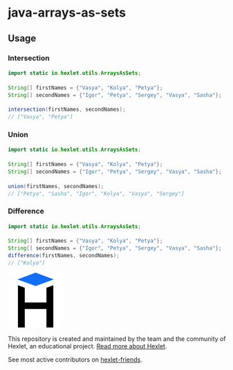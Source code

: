 # java-arrays-as-sets

## Usage

### Intersection

```java
import static io.hexlet.utils.ArraysAsSets;

String[] firstNames = {"Vasya", "Kolya", "Petya"};
String[] secondNames = {"Igor", "Petya", "Sergey", "Vasya", "Sasha"};

intersection(firstNames, secondNames);
// ["Vasya", "Petya"]
```

### Union

```java
import static io.hexlet.utils.ArraysAsSets;

String[] firstNames = {"Vasya", "Kolya", "Petya"};
String[] secondNames = {"Igor", "Petya", "Sergey", "Vasya", "Sasha"};

union(firstNames, secondNames);
// ["Petya", "Sasha", "Igor", "Kolya", "Vasya", "Sergey"]
```

### Difference

```java
import static io.hexlet.utils.ArraysAsSets;

String[] firstNames = {"Vasya", "Kolya", "Petya"};
String[] secondNames = {"Igor", "Petya", "Sergey", "Vasya", "Sasha"};
difference(firstNames, secondNames);
// ["Kolya"]
```
[![Hexlet Ltd. logo](https://raw.githubusercontent.com/Hexlet/assets/master/images/hexlet_logo128.png)](https://hexlet.io?utm_source=github&utm_medium=link&utm_campaign=java-arrays-as-sets)

This repository is created and maintained by the team and the community of Hexlet, an educational project. [Read more about Hexlet](https://hexlet.io?utm_source=github&utm_medium=link&utm_campaign=java-arrays-as-sets).

See most active contributors on [hexlet-friends](https://friends.hexlet.io/).
